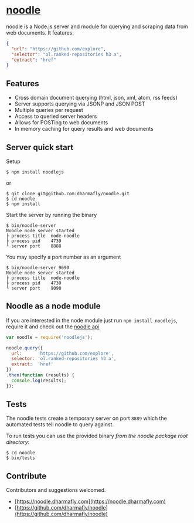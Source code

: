 [noodle](https://noodle.dharmafly.com) 
=============================

noodle is a Node.js server and module for querying and scraping data from web documents. It features:

```JSON
{
  "url": "https://github.com/explore",
  "selector": "ol.ranked-repositories h3 a",
  "extract": "href"
}
```

Features
--------

- Cross domain document querying (html, json, xml, atom, rss feeds)
- Server supports querying via JSONP and JSON POST
- Multiple queries per request
- Access to queried server headers
- Allows for POSTing to web documents
- In memory caching for query results and web documents

Server quick start
------------------

Setup

    $ npm install noodlejs

or

    $ git clone git@github.com:dharmafly/noodle.git
    $ cd noodle
    $ npm install

Start the server by running the binary

    $ bin/noodle-server
    Noodle node server started
    ├ process title  node-noodle
    ├ process pid    4739
    └ server port    8888


You may specify a port number as an argument

    $ bin/noodle-server 9090
    Noodle node server started
    ├ process title  node-noodle
    ├ process pid    4739
    └ server port    9090


Noodle as a node module
-----------------------

If you are interested in the node module just run ```npm install noodlejs```,
require it and check out the [noodle api](https://noodlejs.com/reference/#Noodle-as-node-module)  

```javascript
var noodle = require('noodlejs');

noodle.query({
  url:      'https://github.com/explore',
  selector: 'ol.ranked-repositories h3 a',
  extract:  'href'
})
.then(function (results) {
  console.log(results);
});
```

Tests
-----

The noodle tests create a temporary server on port `8889` which the automated 
tests tell noodle to query against. 

To run tests you can use the provided binary *from the noodle package 
root directory*:

    $ cd noodle
    $ bin/tests

Contribute
----------

Contributors and suggestions welcomed.

- [https://noodle.dharmafly.com](https://noodle.dharmafly.com)  
- [https://github.com/dharmafly/noodle](https://github.com/dharmafly/noodle)  

